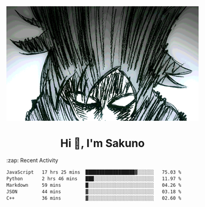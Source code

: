 <body>
<h1 align="center"></h1>
<br>
<div align="center">
<img width="auto" height="300" src="Img/mobFreakoutLonger.gif"/>
</div>
</div>
<h1 align="center">Hi 👋, I'm Sakuno</h1>
:zap: Recent Activity

<!--START_SECTION:waka-->

```txt
JavaScript   17 hrs 25 mins  ██████████████████▓░░░░░░   75.03 %
Python       2 hrs 46 mins   ███░░░░░░░░░░░░░░░░░░░░░░   11.97 %
Markdown     59 mins         █░░░░░░░░░░░░░░░░░░░░░░░░   04.26 %
JSON         44 mins         ▓░░░░░░░░░░░░░░░░░░░░░░░░   03.18 %
C++          36 mins         ▓░░░░░░░░░░░░░░░░░░░░░░░░   02.60 %
```

<!--END_SECTION:waka-->
